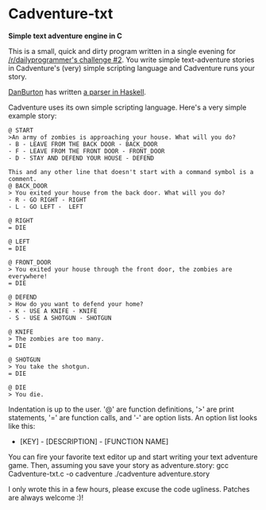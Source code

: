 # Cadventure-txt
**Simple text adventure engine in C**

This is a small, quick and dirty program written in a single evening for [/r/dailyprogrammer's challenge #2](http://www.reddit.com/r/dailyprogrammer/comments/pjbuj/intermediate_challenge_2/). You write simple text-adventure stories in Cadventure's (very) simple scripting language and Cadventure runs your story.

[DanBurton](https://github.com/DanBurton) has written [a parser in Haskell](https://github.com/DanBurton/hs-adventure-txt).

Cadventure uses its own simple scripting language. Here's a very simple example story:

    @ START
    >An army of zombies is approaching your house. What will you do?
    - B - LEAVE FROM THE BACK DOOR - BACK_DOOR
    - F - LEAVE FROM THE FRONT DOOR - FRONT_DOOR
    - D - STAY AND DEFEND YOUR HOUSE - DEFEND

    This and any other line that doesn't start with a command symbol is a comment.
    @ BACK_DOOR
    > You exited your house from the back door. What will you do?
    - R - GO RIGHT - RIGHT
    - L - GO LEFT -  LEFT

    @ RIGHT
    = DIE

    @ LEFT
    = DIE

    @ FRONT_DOOR
    > You exited your house through the front door, the zombies are everywhere!
    = DIE

    @ DEFEND
    > How do you want to defend your home?
    - K - USE A KNIFE - KNIFE
    - S - USE A SHOTGUN - SHOTGUN

    @ KNIFE
    > The zombies are too many.
    = DIE

    @ SHOTGUN
    > You take the shotgun.
    = DIE

    @ DIE
    > You die.

Indentation is up to the user. '@' are function definitions, '>' are print statements, '=' are function calls, and '-' are option lists. An option list looks like this:
- [KEY] - [DESCRIPTION] - [FUNCTION NAME]

You can fire your favorite text editor up and start writing your text adventure game. Then, assuming you save your story as adventure.story:
    gcc Cadventure-txt.c -o cadventure
    ./cadventure adventure.story

I only wrote this in a few hours, please excuse the code ugliness. Patches are always welcome :)!
